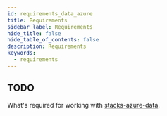 ```yaml
---
id: requirements_data_azure
title: Requirements
sidebar_label: Requirements
hide_title: false
hide_table_of_contents: false
description: Requirements
keywords:
  - requirements
---
```


## TODO

What's required for working with [stacks-azure-data](https://github.com/amido/stacks-azure-data).
